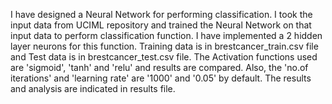 I have designed a Neural Network for performing classification. I took the input data from UCIML repository and trained the Neural Network on that input data to perform classification function. I have implemented a 2 hidden layer neurons for this function. Training data is in brestcancer_train.csv file and Test data is in brestcancer_test.csv file. The Activation functions used are 'sigmoid', 'tanh' and 'relu' and results are compared. Also, the 'no.of iterations' and 'learning rate' are '1000' and '0.05' by default. The results and analysis are indicated in results file.
